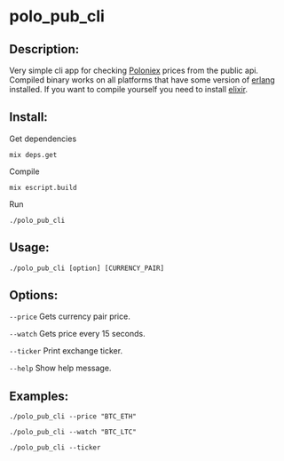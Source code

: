 # polo_pub_cli

## Description:

Very simple cli app for checking  [Poloniex](https://poloniex.com/) prices from the public api. Compiled binary works on all platforms that have some version of [erlang](http://www.erlang.org/downloads) installed. If you want to compile yourself you need to install [elixir](https://elixir-lang.org/install.html).

## Install:

Get dependencies

`mix deps.get`

Compile

`mix escript.build`

Run 

`./polo_pub_cli`

## Usage:

`./polo_pub_cli [option] [CURRENCY_PAIR]`

## Options:

`--price` 	 Gets currency pair price.

`--watch` 	 Gets price every 15 seconds.

`--ticker` 	 Print exchange ticker.

`--help`  	 Show help message.

## Examples: 	
`./polo_pub_cli --price "BTC_ETH"`
          	
`./polo_pub_cli --watch "BTC_LTC"`

`./polo_pub_cli --ticker`



